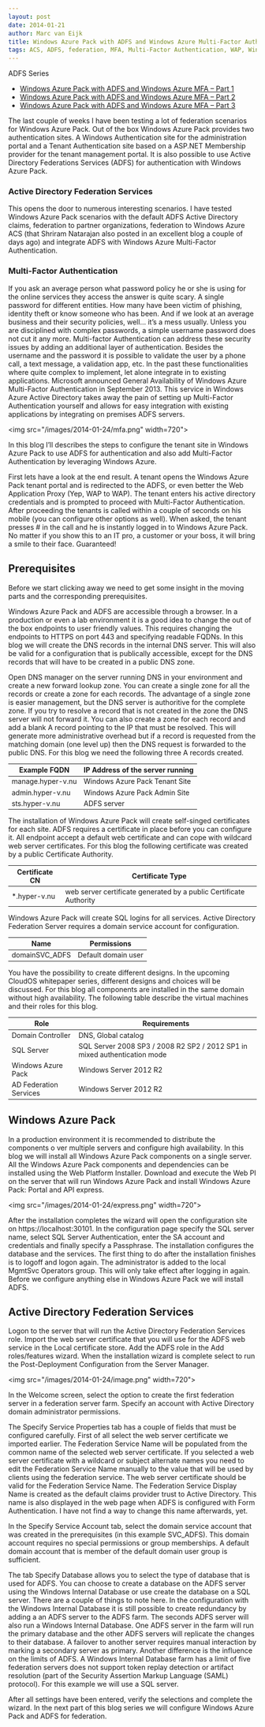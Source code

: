 ```yaml
---
layout: post
date: 2014-01-21
author: Marc van Eijk
title: Windows Azure Pack with ADFS and Windows Azure Multi-Factor Authentication – Part 1
tags: ACS, ADFS, federation, MFA, Multi-Factor Authentication, WAP, Windows Azure, Windows Azure Pack
---
```

ADFS Series

- [Windows Azure Pack with ADFS and Windows Azure MFA – Part 1](/2014/01/21/mfa1)
- [Windows Azure Pack with ADFS and Windows Azure MFA – Part 2](/2014/02/26/mfa2)
- [Windows Azure Pack with ADFS and Windows Azure MFA – Part 3](/2014/03/10/mfa3)

The last couple of weeks I have been testing a lot of federation scenarios for Windows Azure Pack. Out of the box Windows Azure Pack provides two authentication sites. A Windows Authentication site for the administration portal and a Tenant Authentication site based on a ASP.NET Membership provider for the tenant management portal. It is also possible to use Active Directory Federations Services (ADFS) for authentication with Windows Azure Pack.

### Active Directory Federation Services

This opens the door to numerous interesting scenarios. I have tested Windows Azure Pack scenarios with the default ADFS Active Directory claims, federation to partner organizations, federation to Windows Azure ACS (that Shriram Natarajan also posted in an excellent blog a couple of days ago) and integrate ADFS with Windows Azure Multi-Factor Authentication.

### Multi-Factor Authentication

If you ask an average person what password policy he or she is using for the online services they access the answer is quite scary. A single password for different entities. How many have been victim of phishing, identity theft  or know someone who has been. And if we look at an average business and their security policies, well… it’s a mess usually. Unless you are disciplined with complex passwords, a simple username password does not cut it any more. Multi-factor Authentication can address these security issues by adding an additional layer of authentication. Besides the username and the password it is possible to validate the user by a phone call, a text message, a validation app, etc. In the past these functionalities where quite complex to implement, let alone integrate in to existing applications. Microsoft announced General Availability of Windows Azure Multi-Factor Authentication in September 2013. This service in Windows Azure Active Directory takes away the pain of setting up Multi-Factor Authentication yourself and allows for easy integration with existing applications by integrating on premises ADFS servers.

<img src="/images/2014-01-24/mfa.png" width=720">

In this blog I’ll describes the steps to configure the tenant site in Windows Azure Pack to use ADFS for authentication and also add Multi-Factor Authentication by leveraging Windows Azure.

First lets have a look at the end result. A tenant opens the Windows Azure Pack tenant portal and is redirected to the ADFS, or even better the Web Application Proxy (Yep, WAP to WAP). The tenant enters his active directory credentials and is prompted to proceed with Multi-Factor Authentication. After proceeding the tenants is called within a couple of  seconds on his mobile (you can configure other options as well). When asked, the tenant presses # in the call and he is instantly logged in to Windows Azure Pack. No matter if you show this to an IT pro, a customer or your boss, it will bring a smile to their face. Guaranteed!

## Prerequisites

Before we start clicking away we need to get some insight in the moving parts and the corresponding prerequisites.
<!--more-->

Windows Azure Pack and ADFS are accessible through a browser. In a production or even a lab environment it is a good idea to change the out of the box endpoints to user friendly values. This requires changing the endpoints to HTTPS on port 443 and specifying readable FQDNs. In this blog we will create the DNS records in the internal DNS server. This will also be valid for a configuration that is publically accessible, except for the DNS records that will have to be created in a public DNS zone.

Open DNS manager on the server running DNS in your environment and create a new forward lookup zone. You can create a single zone for all the records or create a zone for each records. The advantage of a single zone is easier management, but the DNS server is authoritive for the complete zone. If you try to resolve a record that is not created in the zone the DNS server will not forward it. You can also create a zone for each record and add a blank A record pointing to the IP that must be resolved. This will generate more administrative overhead but if a record is requested from the matching domain (one level up) then the DNS request is forwarded to the public DNS. For this blog we need the following three A records created.

Example FQDN | IP Address of the server running 
--- | ---
manage.hyper-v.nu | Windows Azure Pack Tenant Site 
admin.hyper-v.nu | Windows Azure Pack Admin Site 
sts.hyper-v.nu | ADFS server 

The installation of Windows Azure Pack will create self-singed certificates for each site. ADFS requires a certificate in place before you can configure it. All endpoint accept a default web certificate and can cope with wildcard web server certificates. For this blog the following certificate was created by a public Certificate Authority.

Certificate CN | Certificate Type 
--- | ---
*.hyper-v.nu | web server certificate generated by a public Certificate Authority 

Windows Azure Pack will create SQL logins for all services. Active Directory Federation Server requires a domain service account for configuration.

Name | Permissions 
--- | ---
domainSVC_ADFS | Default domain user 

You have the possibility to create different designs. In the upcoming CloudOS whitepaper series, different designs and choices will be discussed. For this blog all components are installed in the same domain without high availability. The following table describe the virtual machines and their roles for this blog.

Role | Requirements 
--- | ---
Domain Controller | DNS, Global catalog 
SQL Server | SQL Server 2008 SP3 / 2008 R2 SP2 / 2012 SP1 in mixed authentication mode 
Windows Azure Pack | Windows Server 2012 R2 
AD Federation Services | Windows Server 2012 R2 

## Windows Azure Pack

In a production environment it is recommended to distribute the components o
 ver multiple servers and configure high availability. In this blog we will install all Windows Azure Pack components on a single server. All the Windows Azure Pack components and dependencies can be installed using the Web Platform Installer. Download and execute the Web PI on the server that will run Windows Azure Pack and install Windows Azure Pack: Portal and API express.

<img src="/images/2014-01-24/express.png" width=720">

After the installation completes the wizard will open the configuration site on https://localhost:30101. In the configuration page specify the SQL server name, select SQL Server Authentication, enter the SA account and credentials and finally specify a Passphrase. The installation configures the database and the services. The first thing to do after the installation finishes is to logoff and logon again. The administrator is added to the local MgmtSvc Operators group. This will only take effect after logging in again. Before we configure anything else in Windows Azure Pack we will install ADFS.

## Active Directory Federation Services

Logon to the server that will run the Active Directory Federation Services role. Import the web server certificate that you will use for the ADFS web service in the Local certificate store. Add the ADFS role in the Add roles/features wizard. When the installation wizard is complete select to run the Post-Deployment Configuration from the Server Manager.

<img src="/images/2014-01-24/image.png" width=720">

In the Welcome screen, select the option to create the first federation server in a federation server farm. Specify an account with Active Directory domain administrator permissions.

The Specify Service Properties tab has a couple of fields that must be configured carefully. First of all select the web server certificate we imported earlier. The Federation Service Name will be populated from the common name of the selected web server certificate. If you selected a web server certificate with a wildcard or subject alternate names you need to edit the Federation Service Name manually to the value that will be used by clients using the federation service. The web server certificate should be valid for the Federation Service Name. The Federation Service Display Name is created as the default claims provider trust to Active Directory. This name is also displayed in the web page when ADFS is configured with Form Authentication. I have not find a way to change this name afterwards, yet.

In the Specify Service Account tab, select the domain service account that was created in the prerequisites (in this example SVC_ADFS). This domain account requires no special permissions or group memberships. A default domain account that is member of the default domain user group is sufficient.

The tab Specify Database allows you to select the type of database that is used for ADFS. You can choose to create a database on the ADFS server using the Windows Internal Database or use create the database on a SQL server. There are a couple of things to note here. In the configuration with the Windows Internal Database it is still possible to create redundancy by adding a an ADFS server to the ADFS farm. The seconds ADFS server will also run a Windows Internal Database. One ADFS server in the farm will run the primary database and the other ADFS servers will replicate the changes to their database. A failover to another server requires manual interaction by marking a secondary server as primary. Another difference is the influence on the limits of ADFS. A Windows Internal Database farm has a limit of five federation servers does not support token replay detection or artifact resolution (part of the Security Assertion Markup Language (SAML) protocol). For this example we will use a SQL server.

After all settings have been entered, verify the selections and complete the wizard. In the next part of this blog series we will configure Windows Azure Pack and ADFS for federation.

